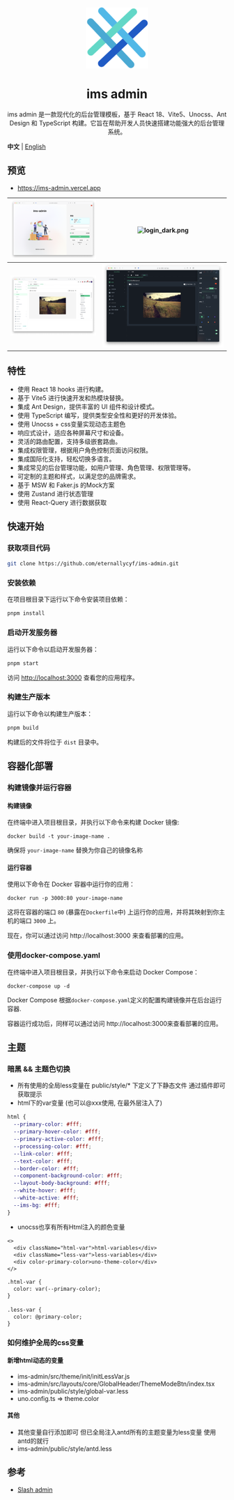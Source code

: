 <div align="center"> 
<br> 
<br>
<img src="https://raw.githubusercontent.com/eternallycyf/ims-admin/main/public/logo.png" height="140" />
<h1> ims admin </h1>
<span style="font-size: 14px">
  ims admin 是一款现代化的后台管理模板，基于 React 18、Vite5、Unocss、Ant Design 和 TypeScript 构建。它旨在帮助开发人员快速搭建功能强大的后台管理系统。
</span>

</div>

**中文** | [English](./README.md)


## 预览
+ https://ims-admin.vercel.app

|![login.png](https://raw.githubusercontent.com/eternallycyf/ims-admin/main/public/login.jpeg)|![login_dark.png](https://raw.githubusercontent.com/eternallycyf/ims-admin/main/public/login_dark.jpeg)
| ----------------------------------------------------------------- | ------------------------------------------------------------------- |
|![workbench.png](https://raw.githubusercontent.com/eternallycyf/ims-admin/main/public/workbench.png)|![analysis.png](https://raw.githubusercontent.com/eternallycyf/ims-admin/main/public/analysis.png)

## 特性

- 使用 React 18 hooks 进行构建。
- 基于 Vite5 进行快速开发和热模块替换。
- 集成 Ant Design，提供丰富的 UI 组件和设计模式。
- 使用 TypeScript 编写，提供类型安全性和更好的开发体验。
- 使用 Unocss + css变量实现动态主题色
- 响应式设计，适应各种屏幕尺寸和设备。
- 灵活的路由配置，支持多级嵌套路由。
- 集成权限管理，根据用户角色控制页面访问权限。
- 集成国际化支持，轻松切换多语言。
- 集成常见的后台管理功能，如用户管理、角色管理、权限管理等。
- 可定制的主题和样式，以满足您的品牌需求。
- 基于 MSW 和 Faker.js 的Mock方案
- 使用 Zustand 进行状态管理
- 使用 React-Query 进行数据获取

## 快速开始

### 获取项目代码

```bash
git clone https://github.com/eternallycyf/ims-admin.git
```

### 安装依赖

在项目根目录下运行以下命令安装项目依赖：

```bash
pnpm install
```

### 启动开发服务器

运行以下命令以启动开发服务器：

```bash
pnpm start
```

访问 [http://localhost:3000](http://localhost:3000) 查看您的应用程序。

### 构建生产版本

运行以下命令以构建生产版本：

```bash
pnpm build
```

构建后的文件将位于 `dist` 目录中。

## 容器化部署

### 构建镜像并运行容器
#### 构建镜像
在终端中进入项目根目录，并执行以下命令来构建 Docker 镜像:
```
docker build -t your-image-name .
```
确保将 `your-image-name` 替换为你自己的镜像名称

#### 运行容器
使用以下命令在 Docker 容器中运行你的应用：
```
docker run -p 3000:80 your-image-name
```
这将在容器的端口 `80` (暴露在`Dockerfile`中) 上运行你的应用，并将其映射到你主机的端口 `3000` 上。

现在，你可以通过访问 http://localhost:3000 来查看部署的应用。


### 使用docker-compose.yaml
在终端中进入项目根目录，并执行以下命令来启动 Docker Compose：
```
docker-compose up -d
```
Docker Compose 根据`docker-compose.yaml`定义的配置构建镜像并在后台运行容器.

容器运行成功后，同样可以通过访问 http://localhost:3000来查看部署的应用。


## 主题

### 暗黑 && 主题色切换

- 所有使用的全局less变量在 public/style/\* 下定义了下静态文件 通过插件即可获取提示
- html下的var变量 (也可以@xxx使用, 在最外层注入了)

```css
html {
  --primary-color: #fff;
  --primary-hover-color: #fff;
  --primary-active-color: #fff;
  --processing-color: #fff;
  --link-color: #fff;
  --text-color: #fff;
  --border-color: #fff;
  --component-background-color: #fff;
  --layout-body-background: #fff;
  --white-hover: #fff;
  --white-active: #fff;
  --ims-bg: #fff;
}
```

- unocss也享有所有Html注入的颜色变量

```tsx
<>
  <div className="html-var">html-variables</div>
  <div className="less-var">less-variables</div>
  <div color-primary-color>uno-theme-color</div>
</>
```

```less
.html-var {
  color: var(--primary-color);
}

.less-var {
  color: @primary-color;
}
```

### 如何维护全局的css变量

#### 新增html动态的变量

- ims-admin/src/theme/init/initLessVar.js
- ims-admin/src/layouts/core/GlobalHeader/ThemeModeBtn/index.tsx
- ims-admin/public/style/global-var.less
- uno.config.ts => theme.color

#### 其他

- 其他变量自行添加即可 但已全局注入antd所有的主题变量为less变量 使用antd的就行
- ims-admin/public/style/antd.less

## 参考

- [Slash admin](https://github.com/d3george/slash-admin)

